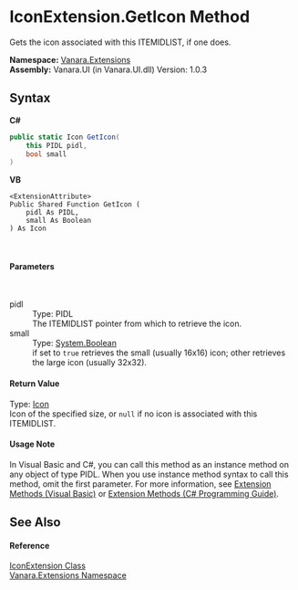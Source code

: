# IconExtension.GetIcon Method 
 

Gets the icon associated with this ITEMIDLIST, if one does.

**Namespace:**&nbsp;<a href="9abe54ff-18ce-e333-beed-30e855655381">Vanara.Extensions</a><br />**Assembly:**&nbsp;Vanara.UI (in Vanara.UI.dll) Version: 1.0.3

## Syntax

**C#**<br />
``` C#
public static Icon GetIcon(
	this PIDL pidl,
	bool small
)
```

**VB**<br />
``` VB
<ExtensionAttribute>
Public Shared Function GetIcon ( 
	pidl As PIDL,
	small As Boolean
) As Icon
```

<br />

#### Parameters
&nbsp;<dl><dt>pidl</dt><dd>Type: PIDL<br />The ITEMIDLIST pointer from which to retrieve the icon.</dd><dt>small</dt><dd>Type: <a href="http://msdn2.microsoft.com/en-us/library/a28wyd50" target="_blank">System.Boolean</a><br />if set to `true` retrieves the small (usually 16x16) icon; other retrieves the large icon (usually 32x32).</dd></dl>

#### Return Value
Type: <a href="http://msdn2.microsoft.com/en-us/library/wkat843k" target="_blank">Icon</a><br />Icon of the specified size, or `null` if no icon is associated with this ITEMIDLIST.

#### Usage Note
In Visual Basic and C#, you can call this method as an instance method on any object of type PIDL. When you use instance method syntax to call this method, omit the first parameter. For more information, see <a href="http://msdn.microsoft.com/en-us/library/bb384936.aspx">Extension Methods (Visual Basic)</a> or <a href="http://msdn.microsoft.com/en-us/library/bb383977.aspx">Extension Methods (C# Programming Guide)</a>.

## See Also


#### Reference
<a href="38801bcb-a5fb-37a5-48bf-ea9386f71926">IconExtension Class</a><br /><a href="9abe54ff-18ce-e333-beed-30e855655381">Vanara.Extensions Namespace</a><br />